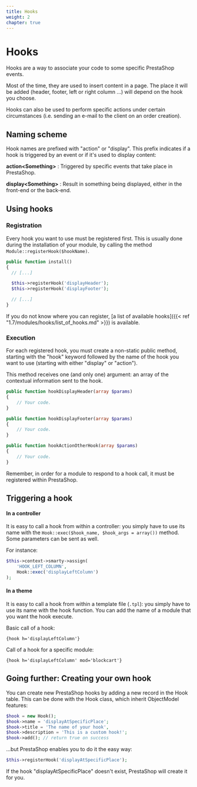 ```yaml
---
title: Hooks
weight: 2
chapter: true
---
```


# Hooks

Hooks are a way to associate your code to some specific PrestaShop events.

Most of the time, they are used to insert content in a page. The place it will be added (header, footer, left or right column ...) will depend on the hook you choose.

Hooks can also be used to perform specific actions under certain circumstances (i.e. sending an e-mail to the client on an order creation).

## Naming scheme

Hook names are prefixed with "action" or "display". This prefix indicates if a hook is triggered by an event or if it's used to display content:

**action&lt;Something>**
: Triggered by specific events that take place in PrestaShop.

**display&lt;Something>**
: Result in something being displayed, either in the front-end or the back-end.

## Using hooks

### Registration

Every hook you want to use must be registered first. This is usually done during the installation of your module, by calling the method `Module::registerHook($hookName)`.

```php
public function install()
{
  // [...]

  $this->registerHook('displayHeader');
  $this->registerHook('displayFooter');

  // [...]
}
```

If you do not know where you can register, [a list of available hooks]({{< ref "1.7/modules/hooks/list_of_hooks.md" >}}) is available.

### Execution

For each registered hook, you must create a non-static public method, starting with the "hook" keyword followed by the name of the hook you want to use (starting with either "display" or "action").

This method receives one (and only one) argument: an array of the contextual information sent to the hook.

```php
public function hookDisplayHeader(array $params)
{
    // Your code.
}

public function hookDisplayFooter(array $params)
{
    // Your code.
}

public function hookActionOtherHook(array $params)
{
    // Your code.
}
```

Remember, in order for a module to respond to a hook call, it must be registered within PrestaShop.

## Triggering a hook

#### In a controller

It is easy to call a hook from within a controller: you simply have to use its name with the `Hook::exec($hook_name, $hook_args = array())` method. Some parameters can be sent as well.

For instance:
```php
$this->context->smarty->assign(
    'HOOK_LEFT_COLUMN',
    Hook::exec('displayLeftColumn')
);
```


#### In a theme

It is easy to call a hook from within a template file (`.tpl`): you simply have to use its name with the hook function. You can add the name of a module that you want the hook execute.

Basic call of a hook:

```
{hook h='displayLeftColumn'}
```

Call of a hook for a specific module:

```
{hook h='displayLeftColumn' mod='blockcart'}
```

## Going further: Creating your own hook

You can create new PrestaShop hooks by adding a new record in the Hook table. This can be done with the Hook class, which inherit ObjectModel features:

```php
$hook = new Hook();
$hook->name = 'displayAtSpecificPlace';
$hook->title = 'The name of your hook',
$hook->description = 'This is a custom hook!';
$hook->add(); // return true on success
```

...but PrestaShop enables you to do it the easy way:

```php
$this->registerHook('displayAtSpecificPlace');
```

If the hook "displayAtSpecificPlace" doesn't exist, PrestaShop will create it for you.
